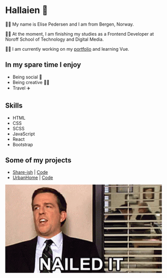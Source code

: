 # Hallaien 👋

:raising_hand_woman: My name is Elise Pedersen and I am from Bergen, Norway. 

:woman_student: At the moment, I am finishing my studies as a Frontend Developer at Noroff School of Technology and Digital Media. 

:woman_technologist: I am currently working on my [portfolio](http://elisepedersen.no/) and learning Vue.

## In my spare time I enjoy
- Being social :two_women_holding_hands: 
- Being creative :woman_artist:
- Travel :airplane:

## Skills
- HTML
- CSS
- SCSS
- JavaScript
- React
- Bootstrap

## Some of my projects
- [Share-ish](https://dainty-macaron-fd5cf3.netlify.app) | [Code](https://github.com/Noroff-FEU-Assignments/project-exam-2-ElisePedersen)
- [UrbanHome](https://friendly-speculoos-7f83bb.netlify.app) | [Code](https://github.com/ElisePedersen/urbanhome)


![Nailed it](https://github.com/ElisePedersen/ElisePedersen/blob/main/andy.gif)
